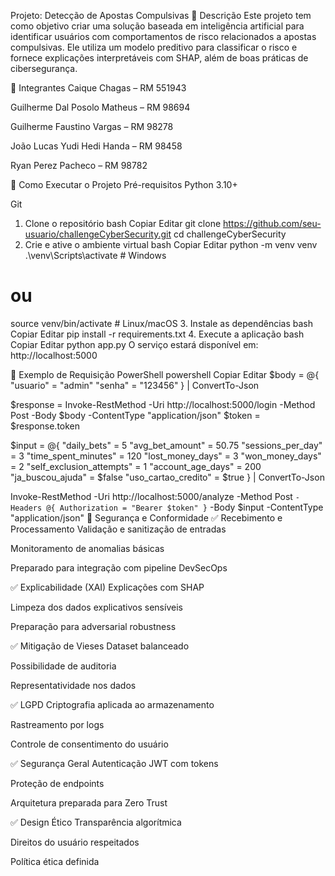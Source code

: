 Projeto: Detecção de Apostas Compulsivas
📘 Descrição
Este projeto tem como objetivo criar uma solução baseada em inteligência artificial para identificar usuários com comportamentos de risco relacionados a apostas compulsivas. Ele utiliza um modelo preditivo para classificar o risco e fornece explicações interpretáveis com SHAP, além de boas práticas de cibersegurança.

👥 Integrantes
Caique Chagas – RM 551943

Guilherme Dal Posolo Matheus – RM 98694

Guilherme Faustino Vargas – RM 98278

João Lucas Yudi Hedi Handa – RM 98458

Ryan Perez Pacheco – RM 98782

🚀 Como Executar o Projeto
Pré-requisitos
Python 3.10+

Git

1. Clone o repositório
bash
Copiar
Editar
git clone https://github.com/seu-usuario/challengeCyberSecurity.git
cd challengeCyberSecurity
2. Crie e ative o ambiente virtual
bash
Copiar
Editar
python -m venv venv
.\venv\Scripts\activate     # Windows
# ou
source venv/bin/activate    # Linux/macOS
3. Instale as dependências
bash
Copiar
Editar
pip install -r requirements.txt
4. Execute a aplicação
bash
Copiar
Editar
python app.py
O serviço estará disponível em: http://localhost:5000

🧪 Exemplo de Requisição PowerShell
powershell
Copiar
Editar
$body = @{
    "usuario" = "admin"
    "senha"   = "123456"
} | ConvertTo-Json

$response = Invoke-RestMethod -Uri http://localhost:5000/login -Method Post -Body $body -ContentType "application/json"
$token = $response.token

$input = @{
    "daily_bets"              = 5
    "avg_bet_amount"          = 50.75
    "sessions_per_day"        = 3
    "time_spent_minutes"      = 120
    "lost_money_days"         = 3
    "won_money_days"          = 2
    "self_exclusion_attempts" = 1
    "account_age_days"        = 200
    "ja_buscou_ajuda"         = $false
    "uso_cartao_credito"      = $true
} | ConvertTo-Json

Invoke-RestMethod -Uri http://localhost:5000/analyze -Method Post `
  -Headers @{ Authorization = "Bearer $token" } `
  -Body $input -ContentType "application/json"
🔐 Segurança e Conformidade
✅ Recebimento e Processamento
 Validação e sanitização de entradas

 Monitoramento de anomalias básicas

 Preparado para integração com pipeline DevSecOps

✅ Explicabilidade (XAI)
 Explicações com SHAP

 Limpeza dos dados explicativos sensíveis

 Preparação para adversarial robustness

✅ Mitigação de Vieses
 Dataset balanceado

 Possibilidade de auditoria

 Representatividade nos dados

✅ LGPD
 Criptografia aplicada ao armazenamento

 Rastreamento por logs

 Controle de consentimento do usuário

✅ Segurança Geral
 Autenticação JWT com tokens

 Proteção de endpoints

 Arquitetura preparada para Zero Trust

✅ Design Ético
 Transparência algorítmica

 Direitos do usuário respeitados

 Política ética definida

